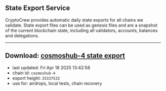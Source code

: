 ## State Export Service
CryptoCrew provides automatic daily state exports for all chains we validate. State export files can be used as genesis files and are a snapshot of the current blockchain state, including all validators, accounts, balances and delegations.

---
**Download: [cosmoshub-4 state export](https://dl-eu2.ccvalidators.com/SERVICE/cosmoshub/cosmoshub-4_export_25337532.json)**
---

- last updated: Fri Apr 18 2025 13:42:58
- chain id: `cosmoshub-4`
- export height: `25337532`
- use for: airdrops, local tests, chain recovery
